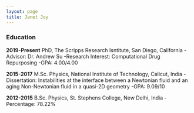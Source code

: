 ```yaml
---
layout: page
title: Janet Joy
---
```


### Education

**2019-Present** PhD, The Scripps Research Isntitute, San Diego, California
  -Advisor: Dr. Andrew Su 
  -Research Interest: Computational Drug Repurposing
  -GPA: 4.00/4.00

**2015-2017** M.Sc. Physics, National Institute of Technology, Calicut, India
  -Dissertation: Instabilities at the interface between a Newtonian fluid and an aging Non-Newtonian fluid in a quasi-2D geometry
  -GPA: 9.09/10
  
**2012-2015** B.Sc. Physics, St. Stephens College, New Delhi, India
  -Percentage: 78.22%	
